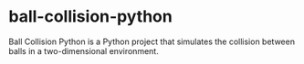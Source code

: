 # ball-collision-python
Ball Collision Python is a Python project that simulates the collision between balls in a two-dimensional environment.
